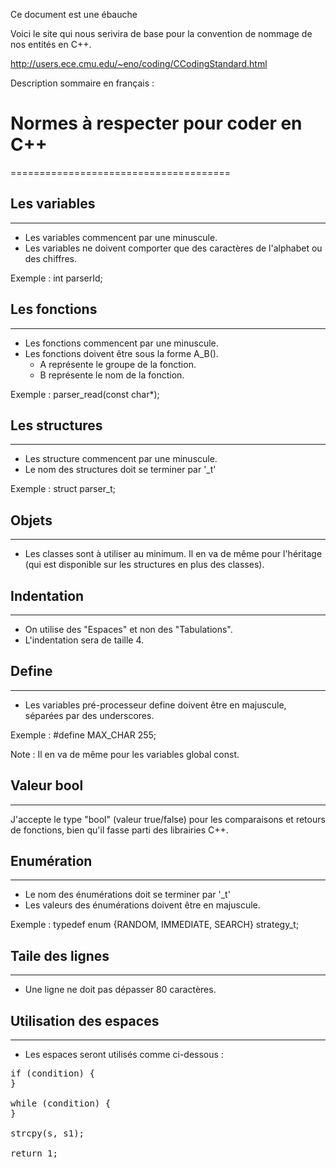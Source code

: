 Ce document est une ébauche

Voici le site qui nous serivira de base pour la convention de nommage de nos entités en C++.

http://users.ece.cmu.edu/~eno/coding/CCodingStandard.html

Description sommaire en français :

# Normes à respecter pour coder en C++
======================================

## Les variables
----------------

* Les variables commencent par une minuscule.
* Les variables ne doivent comporter que des caractères de l'alphabet ou des chiffres.

Exemple : int parserId;

## Les fonctions
----------------

* Les fonctions commencent par une minuscule.
* Les fonctions doivent être sous la forme A_B().
  * A représente le groupe de la fonction.
  * B représente le nom de la fonction.

Exemple : parser_read(const char*);

## Les structures
-----------------

* Les structure commencent par une minuscule.
* Le nom des structures doit se terminer par '_t'

Exemple : struct parser_t;

## Objets
---------

* Les classes sont à utiliser au minimum. Il en va de même pour l'héritage (qui est disponible sur les structures en plus des classes).

## Indentation
--------------

* On utilise des "Espaces" et non des "Tabulations".
* L'indentation sera de taille 4.

## Define
---------

* Les variables pré-processeur define doivent être en majuscule, séparées par des underscores.

Exemple : #define MAX_CHAR 255;

Note : Il en va de même pour les variables global const.

## Valeur bool
--------------

J'accepte le type "bool" (valeur true/false) pour les comparaisons et retours de fonctions, bien qu'il fasse parti des librairies C++.

## Enumération
---------------

* Le nom des énumérations doit se terminer par '_t'
* Les valeurs des énumérations doivent être en majuscule.

Exemple : typedef enum {RANDOM, IMMEDIATE, SEARCH} strategy_t;

## Taile des lignes
-------------------

* Une ligne ne doit pas dépasser 80 caractères.

## Utilisation des espaces
--------------------------

* Les espaces seront utilisés comme ci-dessous :

<pre>
if (condition) {
}

while (condition) {
}

strcpy(s, s1);

return 1;
</pre>






